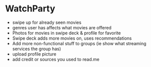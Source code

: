 # WatchParty
- swipe up for already seen movies
- genres user has affects what movies are offered
- Photos for movies in swipe deck & profile for favorite
- Swipe deck adds more movies on, uses recommendations
- Add more non-functional stuff to groups (ie show what streaming services the group has)
- upload profile picture
- add credit or sources you used to read.me
